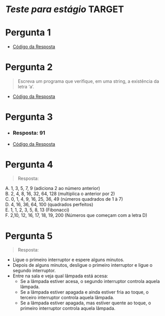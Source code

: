 # *Teste para estágio* TARGET

# Pergunta 1
* [Código da Resposta](Códigos/resposta01.js)
  

# Pergunta 2
> Escreva um programa que verifique, em uma string, a existência da letra ‘a’.

* [Código da Resposta](Códigos/resposta02.js)

# Pergunta 3
* ### Resposta: 91
* [Código da Resposta](Códigos/resposta03.js) 

# Pergunta 4
> Resposta:

A. 1, 3, 5, 7, 9 (adiciona 2 ao número anterior)  
B. 2, 4, 8, 16, 32, 64, 128 (multiplica o anterior por 2)  
C. 0, 1, 4, 9, 16, 25, 36, 49 (números quadrados de 1 à 7)  
D. 4, 16, 36, 64, 100 (quadrados perfeitos)  
E. 1, 1, 2, 3, 5, 8, 13 (Fibonacci)  
F. 2,10, 12, 16, 17, 18, 19, 200 (Números que começam com a letra D) 

  
# Pergunta 5
> Resposta:
* Ligue o primeiro interruptor e espere alguns minutos.  
* Depois de alguns minutos, desligue o primeiro interruptor e ligue o segundo interruptor.  
* Entre na sala e veja qual lâmpada está acesa:  
  * Se a lâmpada estiver acesa, o segundo interruptor controla aquela lâmpada.  
  * Se a lâmpada estiver apagada e ainda estiver fria ao toque, o terceiro interruptor controla aquela lâmpada.  
  * Se a lâmpada estiver apagada, mas estiver quente ao toque, o primeiro interruptor controla aquela lâmpada.
    
